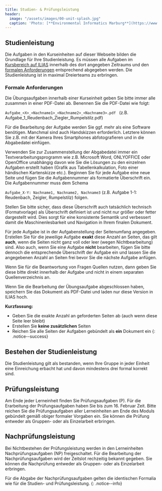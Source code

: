 ```yaml
---
title: Studien- & Prüfungsleistung
header:
  image: "/assets/images/00-unit-splash.jpg"
  caption: 'Photo: [**Environmental Informatics Marburg**](https://www.flickr.com/environmentalinformatics-marburg/)'
---
```


## Studienleistung

Die Aufgaben in den Kurseinheiten auf dieser Webseite bilden die Grundlage für Ihre Studienleistung. Es müssen alle Aufgaben im [Kursbereich auf ILIAS](https://ilias.uni-marburg.de/ilias.php?baseClass=ilExerciseHandlerGUI&ref_id=3045703&cmd=showOverview) innerhalb des dort angegeben Zeitraums und den [formalen Anforderungen](#formale-anforderungen) entsprechend abgegeben werden. Die Studienleistung ist in maximal Dreierteams zu erbringen.


### <a name="formale-anforderungen"></a>Formale Anforderungen
Die Übungsaufgaben innerhalb einer Kurseinheit geben Sie bitte immer alle zusammen in einer PDF-Datei ab. Benennen Sie die PDF-Datei wie folgt:

```Aufgabe_<X>_<Nachname1>_<Nachname2>_<Nachname3>.pdf ``` (z.B. Aufgabe_1\_Reudenbach\_Ziegler\_Rumpelstilz.pdf)

Für die Bearbeitung der Aufgabe werden Sie ggf. mehr als eine Software benötigen. Manchmal sind auch Handskizzen erforderlich. Letztere können Sie z.B. mit der Kamera Ihres Smartphones abfotografieren und in die Abgabedatei einfügen.

Verwenden Sie zur Zusammenstellung der Abgabedatei immer ein Textverarbeitungsprogramm wie z.B. Microsoft Word, ONLYOFFICE oder OpenOffice unabhängig davon wie Sie die Lösungen zu den einzelnen Aufgaben erstellt haben (Grafik aus Tabellenkalkulation, Foto einer händischen Kartenskizze etc.). Beginnen Sie für jede Aufgabe eine neue Seite und fügen Sie die Aufgabennummer als formatierte Überschrift ein. Die Aufgabennummer muss dem Schema

```Aufgabe_X-Y: Nachname1, Nachname2, Nachname3``` (z.B. Aufgabe 1-1: Reudenbach, Zeigler, Rumpelstilz) folgen.

Stellen Sie bitte sicher, dass diese Überschrift auch tatsächlich technisch (Formatvorlage) als Überschrift definiert ist und nicht nur größer oder fetter dargestellt wird. Dies sorgt für eine konsistente Semantik und verbessert damit die Maschinenlesbarkeit und Navigation in Ihrem finalen Dokument.

Für jede Aufgabe ist in der Aufgabenstellung der Seitenumfang angegeben. Erstellen Sie für die jeweilige Aufgabe **exakt** diese Anzahl an Seiten, das gilt **auch**, wenn die Seiten nicht ganz voll oder leer (wegen Nichtbearbeitung) sind. Also auch, wenn Sie eine Aufgabe **nicht** bearbeiten, fügen Sie bitte dennoch die entsprechende Überschrift der Aufgabe ein und lassen Sie die angegebenen Anzahl an Seiten frei bevor Sie die nächste Aufgabe anfügen.

Wenn Sie für die Beantwortung von Fragen Quellen nutzen, dann geben Sie diese bitte direkt innerhalb der Aufgabe und nicht in einem separaten Quellenverzeichnis an.

Wenn Sie die Bearbeitung der Übungsaufgabe abgeschlossen haben, speichern Sie das Dokument als PDF-Datei und laden nur diese Version in ILIAS hoch. 

**Kurzfassung:** 
* Geben Sie die exakte Anzahl an geforderten Seiten ab (auch wenn diese Seite leer bleibt)
* Erstellen Sie **keine zusätzlichen** Seiten
* Reichen Sie alle Seiten der Aufgaben gebündelt als **ein** Dokument ein
{: .notice--success}

## Bestehen der Studienleistung
Die Studienleistung gilt als bestanden, wenn Ihre Gruppe in jeder Einheit eine Einreichung erbacht hat und davon mindestens drei formal korrekt sind. 


## Prüfungsleistung
Am Ende jeder Lerneinheit finden Sie Prüfungsaufgaben (P). Für die Erarbeitung der Prüfungsaufgaben haben Sie bis zum 16. Februar Zeit. Bitte reichen Sie die Prüfungsaufgaben aller Lerneinheiten am Ende des Moduls gebündelt gemäß obiger formaler Vorgaben ein. Sie können die Prüfung entweder als Gruppen- oder als Einzelarbeit erbringen. 


## Nachprüfungsleistung 

Bei Nichtbestehen der Prüfungsleistung werden in den Lerneinheiten  Nachprüfungsaufgaben (NP) freigeschaltet. Für die Bearbeitung der Nachprüfungsaufgaben wird der Zeitslot rechzeitig bekannt gegeben. Sie können die Nachprüfung entweder als Gruppen- oder als Einzelarbeit erbringen. 


Für die Abgabe der Nachprüfungsaufgaben gelten die identischen Formalia wie für die Studien- und Prüfungsleistung.
{: .notice--info}
